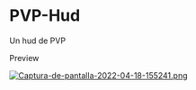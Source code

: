 # PVP-Hud
Un hud de PVP 

Preview

[![Captura-de-pantalla-2022-04-18-155241.png](https://i.postimg.cc/mgv5L2QL/Captura-de-pantalla-2022-04-18-155241.png)](https://postimg.cc/FYxZGvW8)

